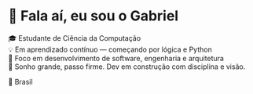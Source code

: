 # 👋 Fala aí, eu sou o Gabriel

🎓 Estudante de Ciência da Computação  
💡 Em aprendizado contínuo — começando por lógica e Python  
🚀 Foco em desenvolvimento de software, engenharia e arquitetura  
🧠 Sonho grande, passo firme. Dev em construção com disciplina e visão.

📍 Brasil  


<!--
**cyhax/cyhax** is a ✨ _special_ ✨ repository because its `README.md` (this file) appears on your GitHub profile.

Here are some ideas to get you started:

- 🔭 I’m currently working on ...
- 🌱 I’m currently learning ...
- 👯 I’m looking to collaborate on ...
- 🤔 I’m looking for help with ...
- 💬 Ask me about ...
- 📫 How to reach me: ...
- 😄 Pronouns: ...
- ⚡ Fun fact: ...
-->

